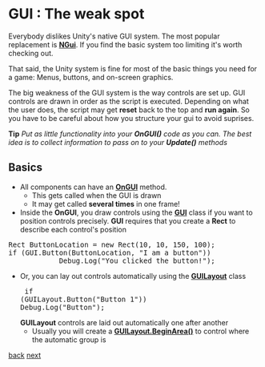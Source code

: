 # GUI : The weak spot

Everybody dislikes Unity's native GUI system.  The most popular replacement is **[NGui](http://www.tasharen.com/?page_id=140)**.  If you find the basic system too limiting it's worth checking out.

That said, the Unity system is fine for most of the basic things you need for a game: Menus, buttons, and on-screen graphics.

The big weakness of the GUI system is the way controls are set up.  GUI controls are drawn in order as the script is executed. Depending on what the user does, the script may get **reset** back to the top and **run again**.  So you have to be careful about how you structure your gui to avoid suprises.  

**Tip** *Put as *little* functionality into your **OnGUI()** code as you can. The best idea is to collect information to pass on to your **Update()** methods*

## Basics

* All components can have an **[OnGUI](http://docs.unity3d.com/Documentation/ScriptReference/MonoBehaviour.OnGUI.html)** method. 
   * This gets called when the GUI is drawn
   * It may get called **several times** in one frame!
* Inside the **OnGUI**, you draw controls using the **[GUI](http://docs.unity3d.com/Documentation/ScriptReference/GUI.html)** class if you want to position controls precisely.  **GUI** requires that you create a **Rect** to describe each control's position
<pre>
Rect ButtonLocation = new Rect(10, 10, 150, 100); 
if (GUI.Button(ButtonLocation, "I am a button"))
            Debug.Log("You clicked the button!");
</pre>
* Or, you can lay out controls automatically using the **[GUILayout](.md)** class <pre>
if (GUILayout.Button("Button 1")) Debug.Log("Button");</pre>**GUILayout** controls are laid out automatically one after another
  * Usually you will create a **[GUILayout.BeginArea()](http://docs.unity3d.com/Documentation/ScriptReference/GUILayout.BeginArea.html)** to control where the automatic group is

[back](4-17.md) [next](4-19.md)